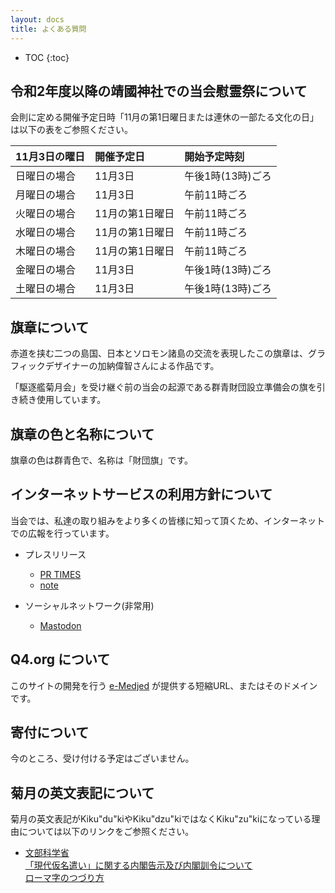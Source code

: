 ```yaml
---
layout: docs
title: よくある質問
---
```


- TOC
{:toc}

## 令和2年度以降の靖國神社での当会慰霊祭について
会則に定める開催予定日時「11月の第1日曜日または連休の一部たる文化の日」は以下の表をご参照ください。

<div class="scroll" markdown="block">

| 11月3日の曜日 | 開催予定日      | 開始予定時刻      |
|:--------------|:----------------|:------------------|
| 日曜日の場合  | 11月3日         | 午後1時(13時)ごろ |
| 月曜日の場合  | 11月3日         | 午前11時ごろ      |
| 火曜日の場合  | 11月の第1日曜日 | 午前11時ごろ      |
| 水曜日の場合  | 11月の第1日曜日 | 午前11時ごろ      |
| 木曜日の場合  | 11月の第1日曜日 | 午前11時ごろ      |
| 金曜日の場合  | 11月3日         | 午後1時(13時)ごろ |
| 土曜日の場合  | 11月3日         | 午後1時(13時)ごろ |

</div>

## 旗章について
<object data="{{ '/assets/svg/guide.svg' | relative_url }}" type="image/svg+xml"></object>

赤道を挟む二つの島国、日本とソロモン諸島の交流を表現したこの旗章は、グラフィックデザイナーの加納偉智さんによる作品です。

「駆逐艦菊月会」を受け継ぐ前の当会の起源である群青財団設立準備会の旗を引き続き使用しています。

## 旗章の色と名称について
旗章の色は群青色で、名称は「財団旗」です。

## インターネットサービスの利用方針について
当会では、私達の取り組みをより多くの皆様に知って頂くため、インターネットでの広報を行っています。

* プレスリリース

    - [PR TIMES](https://prtimes.jp/main/html/searchrlp/company_id/31198)
    - [note](https://note.com/kikuzukikai)
    
* ソーシャルネットワーク(非常用)

    - <a rel="me" href="https://mastodon.social/@{{ site.github.owner_name }}" target="_blank">Mastodon</a>

## Q4.org について
このサイトの開発を行う [e-Medjed](https://web.medjed.com/ja/) が提供する短縮URL、またはそのドメインです。

## 寄付について
今のところ、受け付ける予定はございません。

## 菊月の英文表記について
菊月の英文表記がKiku&quot;du&quot;kiやKiku&quot;dzu&quot;kiではなくKiku&quot;zu&quot;kiになっている理由については以下のリンクをご参照ください。

* [文部科学省](http://www.mext.go.jp/)  
    [「現代仮名遣い」に関する内閣告示及び内閣訓令について](http://www.mext.go.jp/b_menu/hakusho/nc/t19860701002/t19860701002.html)  
    [ローマ字のつづり方](http://www.mext.go.jp/b_menu/hakusho/nc/k19541209001/k19541209001.html)
